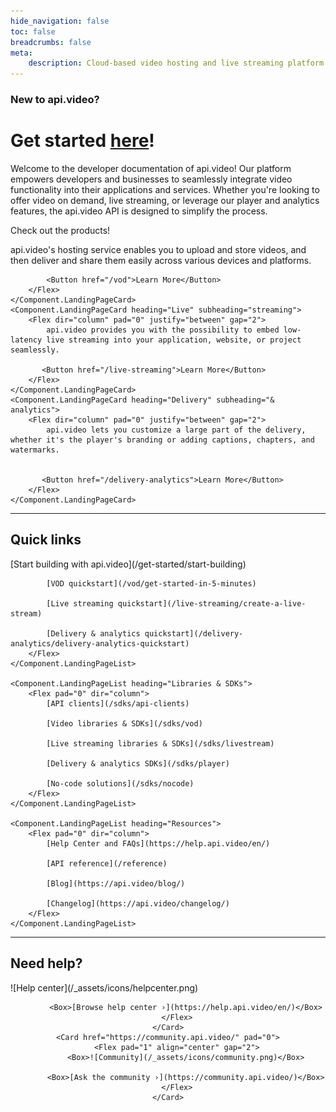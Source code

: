 ```yaml
---
hide_navigation: false
toc: false
breadcrumbs: false
meta: 
    description: Cloud-based video hosting and live streaming platform with analytics. Mobile and web SDKs for VOD, live streaming, and player for NodeJS, Javascript, Typescript, Python, Go, PHP, C#, iOS Swift, Android Kotlin.
---
```


<div class="section-header">

### New to api.video?

# Get started <span style="color: var(--accent-10)">[here](/get-started/start-building.md)</span>!

</div>

Welcome to the developer documentation of api.video! Our platform empowers developers and businesses to seamlessly integrate video functionality into their applications and services. Whether you're looking to offer video on demand, live streaming, or leverage our player and analytics features, the api.video API is designed to simplify the process. 

Check out the products!

<Grid cols="3" gap="3">
    <Component.LandingPageCard heading="Video" subheading="on demand">
        <Flex dir="column" pad="0" justify="between" gap="2">
            api.video's hosting service enables you to upload and store videos, and then deliver and share them easily across various devices and platforms.

            <Button href="/vod">Learn More</Button>
        </Flex>
    </Component.LandingPageCard>
    <Component.LandingPageCard heading="Live" subheading="streaming">
        <Flex dir="column" pad="0" justify="between" gap="2">
            api.video provides you with the possibility to embed low-latency live streaming into your application, website, or project seamlessly.
           
           <Button href="/live-streaming">Learn More</Button>
        </Flex>
    </Component.LandingPageCard>
    <Component.LandingPageCard heading="Delivery" subheading="& analytics">
        <Flex dir="column" pad="0" justify="between" gap="2">
            api.video lets you customize a large part of the delivery, whether it's the player's branding or adding captions, chapters, and watermarks.

           
           <Button href="/delivery-analytics">Learn More</Button>
        </Flex>
    </Component.LandingPageCard>
</Grid>


<div class="section-header">

<hr/>

## Quick links

</div>

<Grid cols="3" gap="3">
    <Component.LandingPageList heading="Get Started">
        <Flex pad="0" dir="column">
            [Start building with api.video](/get-started/start-building)

            [VOD quickstart](/vod/get-started-in-5-minutes)

            [Live streaming quickstart](/live-streaming/create-a-live-stream)

            [Delivery & analytics quickstart](/delivery-analytics/delivery-analytics-quickstart)
        </Flex>
    </Component.LandingPageList>

    <Component.LandingPageList heading="Libraries & SDKs">
        <Flex pad="0" dir="column">
            [API clients](/sdks/api-clients)

            [Video libraries & SDKs](/sdks/vod)

            [Live streaming libraries & SDKs](/sdks/livestream)

            [Delivery & analytics SDKs](/sdks/player)

            [No-code solutions](/sdks/nocode)
        </Flex>
    </Component.LandingPageList>

    <Component.LandingPageList heading="Resources">
        <Flex pad="0" dir="column">
            [Help Center and FAQs](https://help.api.video/en/)

            [API reference](/reference)

            [Blog](https://api.video/blog/)

            [Changelog](https://api.video/changelog/)
        </Flex>
    </Component.LandingPageList>
</Grid>

<div class="section-header"> 

<hr/>

## Need help?

</div>

<Grid cols="1" gap="2">
    <Card href="https://help.api.video/en/" pad="0">
        <Flex pad="1" align="center" gap="2">
            <Box>![Help center](/_assets/icons/helpcenter.png)</Box>

            <Box>[Browse help center ›](https://help.api.video/en/)</Box>
        </Flex>
    </Card>
    <Card href="https://community.api.video/" pad="0">
        <Flex pad="1" align="center" gap="2">
            <Box>![Community](/_assets/icons/community.png)</Box>

            <Box>[Ask the community ›](https://community.api.video/)</Box>
        </Flex>
    </Card>
</Grid>